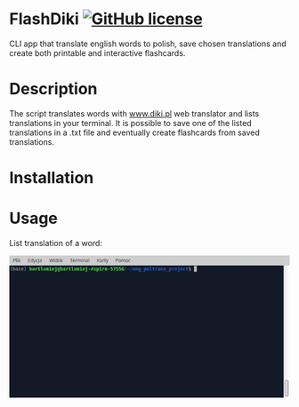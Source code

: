 # FlashDiki [![GitHub license](https://img.shields.io/github/license/Naereen/StrapDown.js.svg)](https://github.com/Naereen/StrapDown.js/blob/master/LICENSE) 
CLI app that translate english words to polish, save chosen translations and create both printable and interactive flashcards.

# Description
The script translates words with www.diki.pl web translator and lists translations in your terminal. It is possible to save one of the listed translations in a .txt file and eventually create flashcards from saved translations.

# Installation

# Usage
List translation of a word:

![translation only](/docs/gifs/diki_translate_base.gif)
